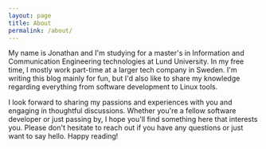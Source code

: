 ```yaml
---
layout: page
title: About
permalink: /about/
---
```


My name is Jonathan and I'm studying for a master's in Information and Communication Engineering technologies at Lund University. In my free time, I mostly work part-time at a larger tech company in Sweden.
I'm writing this blog mainly for fun, but I'd also like to share my knowledge regarding everything from software development to Linux tools.

I look forward to sharing my passions and experiences with you and engaging in thoughtful discussions. Whether you're a fellow software developer or just passing by, I hope you'll find something here that interests you. Please don't hesitate to reach out if you have any questions or just want to say hello. Happy reading!
